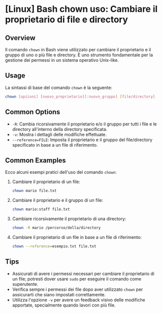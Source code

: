 # [Linux] Bash chown uso: Cambiare il proprietario di file e directory

## Overview
Il comando `chown` in Bash viene utilizzato per cambiare il proprietario e il gruppo di uno o più file e directory. È uno strumento fondamentale per la gestione dei permessi in un sistema operativo Unix-like.

## Usage
La sintassi di base del comando `chown` è la seguente:

```bash
chown [opzioni] [nuovo_proprietario][:nuovo_gruppo] [file/directory]
```

## Common Options
- `-R`: Cambia ricorsivamente il proprietario e/o il gruppo per tutti i file e le directory all'interno della directory specificata.
- `-v`: Mostra i dettagli delle modifiche effettuate.
- `--reference=FILE`: Imposta il proprietario e il gruppo del file/directory specificato in base a un file di riferimento.

## Common Examples
Ecco alcuni esempi pratici dell'uso del comando `chown`:

1. Cambiare il proprietario di un file:
   ```bash
   chown mario file.txt
   ```

2. Cambiare il proprietario e il gruppo di un file:
   ```bash
   chown mario:staff file.txt
   ```

3. Cambiare ricorsivamente il proprietario di una directory:
   ```bash
   chown -R mario /percorso/della/directory
   ```

4. Cambiare il proprietario di un file in base a un file di riferimento:
   ```bash
   chown --reference=esempio.txt file.txt
   ```

## Tips
- Assicurati di avere i permessi necessari per cambiare il proprietario di un file; potresti dover usare `sudo` per eseguire il comando come superutente.
- Verifica sempre i permessi dei file dopo aver utilizzato `chown` per assicurarti che siano impostati correttamente.
- Utilizza l'opzione `-v` per avere un feedback visivo delle modifiche apportate, specialmente quando lavori con più file.